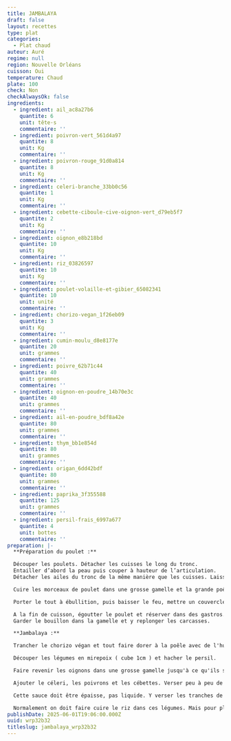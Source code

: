 ```yaml
---
title: JAMBALAYA
draft: false
layout: recettes
type: plat
categories:
  - Plat chaud
auteur: Auré
regime: null
region: Nouvelle Orléans
cuisson: Oui
temperature: Chaud
plate: 100
check: Non
checkAlwaysOk: false
ingredients:
  - ingredient: ail_ac8a27b6
    quantite: 6
    unit: tête·s
    commentaire: ''
  - ingredient: poivron-vert_561d4a97
    quantite: 8
    unit: Kg
    commentaire: ''
  - ingredient: poivron-rouge_91d0a814
    quantite: 8
    unit: Kg
    commentaire: ''
  - ingredient: celeri-branche_33bb0c56
    quantite: 1
    unit: Kg
    commentaire: ''
  - ingredient: cebette-ciboule-cive-oignon-vert_d79eb5f7
    quantite: 2
    unit: Kg
    commentaire: ''
  - ingredient: oignon_e8b218bd
    quantite: 10
    unit: Kg
    commentaire: ''
  - ingredient: riz_03826597
    quantite: 10
    unit: Kg
    commentaire: ''
  - ingredient: poulet-volaille-et-gibier_65082341
    quantite: 10
    unit: unité
    commentaire: ''
  - ingredient: chorizo-vegan_1f26eb09
    quantite: 3
    unit: Kg
    commentaire: ''
  - ingredient: cumin-moulu_d8e8177e
    quantite: 20
    unit: grammes
    commentaire: ''
  - ingredient: poivre_62b71c44
    quantite: 40
    unit: grammes
    commentaire: ''
  - ingredient: oignon-en-poudre_14b70e3c
    quantite: 40
    unit: grammes
    commentaire: ''
  - ingredient: ail-en-poudre_bdf8a42e
    quantite: 80
    unit: grammes
    commentaire: ''
  - ingredient: thym_bb1e854d
    quantite: 80
    unit: grammes
    commentaire: ''
  - ingredient: origan_6dd42bdf
    quantite: 80
    unit: grammes
    commentaire: ''
  - ingredient: paprika_3f355588
    quantite: 125
    unit: grammes
    commentaire: ''
  - ingredient: persil-frais_6997a677
    quantite: 4
    unit: bottes
    commentaire: ''
preparation: |-
  **Préparation du poulet :**

  Découper les poulets. Détacher les cuisses le long du tronc. 
  Entailler d’abord la peau puis couper à hauteur de l’articulation. 
  Détacher les ailes du tronc de la même manière que les cuisses. Laisser les ailes entières. Détacher la poitrine des deux côtés, en coupant prudemment le long du sternum. Garder les carcasses.

  Cuire les morceaux de poulet dans une grosse gamelle et la grande poêle à paella, saisir d’abord le côté peau à feu vif, pendant 5 min environ, puis les retourner. Benner les carcasses et couvrir avec l’eau bouillante. Saler. Plonger les bouquets garnis et les bouillons de légumes sans gluten.

  Porter le tout à ébullition, puis baisser le feu, mettre un couvercle et laisser cuire à feu doux pendant 30min.

  A la fin de cuisson, égoutter le poulet et réserver dans des gastros.  Le dépiauter quand il est moins chaud. Réserver.
  Garder le bouillon dans la gamelle et y replonger les carcasses.

  **Jambalaya :**

  Trancher le chorizo végan et tout faire dorer à la poêle avec de l'huile.

  Découper les légumes en mirepoix ( cube 1cm ) et hacher le persil.

  Faire revenir les oignons dans une grosse gamelle jusqu'à ce qu'ils soient bruns foncés. Ajouter juste assez de bouillon de poulet pour qu'ils fondent.

  Ajouter le céleri, les poivrons et les cébettes. Verser peu à peu de bouillon de poulet. Une fois les légumes tendres, ajouter les assaisonnements petit à petit.

  Cette sauce doit être épaisse, pas liquide. Y verser les tranches de chorizo grillées et le poulets dépiauter.

  Normalement on doit faire cuire le riz dans ces légumes. Mais pour plus de facilité, cuire le riz à part avec le bouillon de poulet.
publishDate: 2025-06-01T19:06:00.000Z
uuid: wrp32b32
titleslug: jambalaya_wrp32b32
---
```

